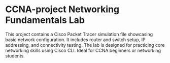 # CCNA-project Networking Fundamentals Lab
This project contains a Cisco Packet Tracer simulation file showcasing basic network configuration. It includes router and switch setup, IP addressing, and connectivity testing. The lab is designed for practicing core networking skills using Cisco CLI. Ideal for CCNA beginners or networking students.
